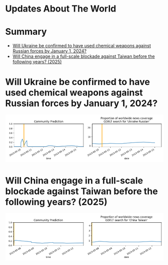 
Updates About The World
=======================

Summary
=======

* [Will Ukraine be confirmed to have used chemical weapons against Russian forces by January 1, 2024?](#will-ukraine-be-confirmed-to-have-used-chemical-weapons-against-russian-forces-by-january-1-2024)
* [Will China engage in a full-scale blockade against Taiwan before the following years? (2025)](#will-china-engage-in-a-full-scale-blockade-against-taiwan-before-the-following-years-2025)

# Will Ukraine be confirmed to have used chemical weapons against Russian forces by January 1, 2024?


![Ukraine using Chemical Weapons Confirmed](assets/08.png)
# Will China engage in a full-scale blockade against Taiwan before the following years? (2025)


![2025](assets/09.png)